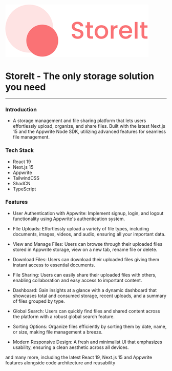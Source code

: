 ![logo](./public/assets/icons/logo-full-brand.svg)

# StoreIt - The only storage solution you need

---

### Introduction

- A storage management and file sharing platform that lets users effortlessly upload, organize, and share files. Built with the latest Next.js 15 and the Appwrite Node SDK, utilizing advanced features for seamless file management.

### Tech Stack

- React 19
- Next.js 15
- Appwrite
- TailwindCSS
- ShadCN
- TypeScript

### Features

- User Authentication with Appwrite: Implement signup, login, and logout functionality using Appwrite's authentication system.

- FIle Uploads: Effortlessly upload a variety of file types, including documents, images, videos, and audio, ensuring all your important data.

- View and Manage Files: Users can browse through their uploaded files stored in Appwrite storage, view on a new tab, rename file or delete.

- Download Files: Users can download their uploaded files giving them instant access to essential documents.

- File Sharing: Users can easily share their uploaded files with others, enabling collaboration and easy access to important content.

- Dashboard: Gain insights at a glance with a dynamic dashboard that showcases total and consumed storage, recent uploads, and a summary of files grouped by type.

- Global Search: Users can quickly find files and shared content across the platform with a robust global search feature.

- Sorting Options: Organize files efficiently by sorting them by date, name, or size, making file management a breeze.

- Modern Responsive Design: A fresh and minimalist UI that emphasizes usability, ensuring a clean aesthetic across all devices.

and many more, including the latest React 19, Next.js 15 and Appwrite features alongside code architecture and reusability
